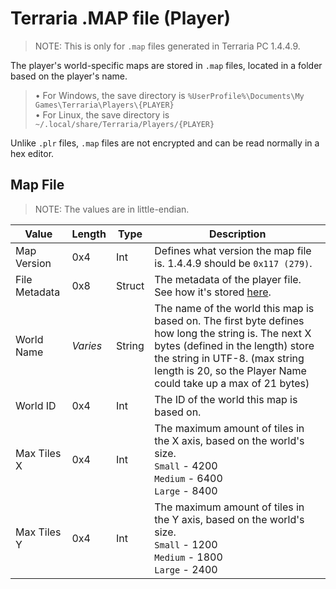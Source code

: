# Terraria .MAP file (Player)

> NOTE: This is only for `.map` files generated in Terraria PC 1.4.4.9.

The player's world-specific maps are stored in `.map` files, located in a folder based on the player's name.  

> • For Windows, the save directory is `%UserProfile%\Documents\My Games\Terraria\Players\{PLAYER}`  
> • For Linux, the save directory is `~/.local/share/Terraria/Players/{PLAYER}`  

Unlike `.plr` files, `.map` files are not encrypted and can be read normally in a hex editor.

## Map File

> NOTE: The values are in little-endian.  

| Value         | Length   | Type   | Description                                                                                                                                                                                                                                  |
| ------------- | -------- | ------ | -------------------------------------------------------------------------------------------------------------------------------------------------------------------------------------------------------------------------------------------- |
| Map Version   | 0x4      | Int    | Defines what version the map file is. 1.4.4.9 should be `0x117 (279)`.                                                                                                                                                                       |
| File Metadata | 0x8      | Struct | The metadata of the player file. See how it's stored [here](FileMetadata.md).                                                                                                                                                                |
| World Name    | *Varies* | String | The name of the world this map is based on. The first byte defines how long the string is. The next X bytes (defined in the length) store the string in UTF-8. (max string length is 20, so the Player Name could take up a max of 21 bytes) |
| World ID      | 0x4      | Int    | The ID of the world this map is based on.                                                                                                                                                                                                    |
| Max Tiles X   | 0x4      | Int    | The maximum amount of tiles in the X axis, based on the world's size.<br/>`Small` - 4200<br/>`Medium` - 6400<br/>`Large` - 8400                                                                                                              |
| Max Tiles Y   | 0x4      | Int    | The maximum amount of tiles in the Y axis, based on the world's size.<br/>`Small` - 1200<br/>`Medium` - 1800<br/>`Large` - 2400                                                                                                              |
